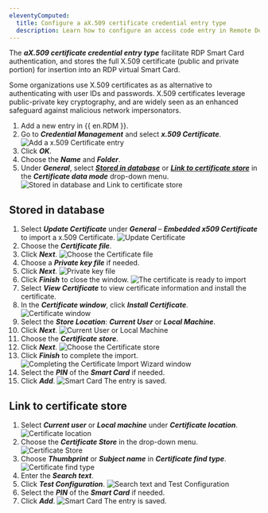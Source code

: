 ```yaml
---
eleventyComputed:
  title: Configure a aX.509 certificate credential entry type
  description: Learn how to configure an access code entry in Remote Desktop Manager
---
```

The ***aX.509 certificate credential entry type*** facilitate RDP Smart Card authentication, and stores the full X.509 certificate (public and private portion) for insertion into an RDP virtual Smart Card.

Some organizations use X.509 certificates as as alternative to authenticating with user IDs and passwords. X.509 certificates leverage public-private key cryptography, and are widely seen as an enhanced safeguard against malicious network impersonators.

1. Add a new entry in {{ en.RDM }}.
1. Go to ***Credential Management*** and select ***x.509 Certificate***.
![Add a x.509 Certificate entry](https://cdnweb.devolutions.net/docs/en/kb/KB2362.png)
1. Click ***OK***.
1. Choose the ***Name*** and ***Folder***.
1. Under ***General***, select [***Stored in database***](https://docs.devolutions.net/kb/remote-desktop-manager/knowledge-base/configure-x509-certificate-credential-entry-type/#stored-in-database) or [***Link to certificate store***](https://docs.devolutions.net/kb/remote-desktop-manager/knowledge-base/configure-x509-certificate-credential-entry-type/#link-to-certificate-store) in the ***Certificate data mode*** drop-down menu.
![Stored in database and Link to certificate store](https://cdnweb.devolutions.net/docs/en/kb/KB2344.png)

## Stored in database

1. Select ***Update Certificate*** under ***General*** – ***Embedded x509 Certificate*** to import a x.509 Certificate.
![Update Certificate](https://cdnweb.devolutions.net/docs/en/kb/KB2345.png)
1. Choose the ***Certificate file***.
1. Click ***Next***.
![Choose the Certificate file](https://cdnweb.devolutions.net/docs/en/kb/KB2346.png)
1. Choose a ***Private key file*** if needed.
1. Click ***Next***.
![Private key file](https://cdnweb.devolutions.net/docs/en/kb/KB2347.png)
1. Click ***Finish*** to close the window.
![The certificate is ready to import](https://cdnweb.devolutions.net/docs/en/kb/KB2348.png)
1. Select ***View Certificate*** to view certificate information and install the certificate.
1. In the ***Certificate window***, click ***Install Certificate***.
![Certificate window](https://cdnweb.devolutions.net/docs/en/kb/KB2349.png)
1. Select the ***Store Location***: ***Current User*** or ***Local Machine***.
1. Click ***Next***.
![Current User or Local Machine](https://cdnweb.devolutions.net/docs/en/kb/KB2350.png)
1. Choose the ***Certificate store***.
1. Click ***Next***.
![Choose the Certificate store](https://cdnweb.devolutions.net/docs/en/kb/KB2351.png)
1. Click ***Finish*** to complete the import.
![Completing the Certificate Import Wizard window](https://cdnweb.devolutions.net/docs/en/kb/KB2352.png)
1. Select the ***PIN*** of the ***Smart Card*** if needed.
1. Click ***Add***.
![Smart Card](https://cdnweb.devolutions.net/docs/en/kb/KB2353.png)
The entry is saved.

## Link to certificate store

1. Select ***Current user*** or ***Local machine*** under ***Certificate location***.
![Certificate location](https://cdnweb.devolutions.net/docs/en/kb/KB2354.png)
1. Choose the ***Certificate Store*** in the drop-down menu.
![Certificate Store](https://cdnweb.devolutions.net/docs/en/kb/KB2355.png)
1. Choose ***Thumbprint*** or ***Subject name*** in ***Certificate find type***.
![Certificate find type](https://cdnweb.devolutions.net/docs/en/kb/KB2356.png)
1. Enter the ***Search text***.
1. Click ***Test Configuration***.
![Search text and Test Configuration](https://cdnweb.devolutions.net/docs/en/kb/KB2357.png)
1. Select the ***PIN*** of the ***Smart Card*** if needed.
1. Click ***Add***.
![Smart Card](https://cdnweb.devolutions.net/docs/en/kb/KB2353.png)
The entry is saved.
